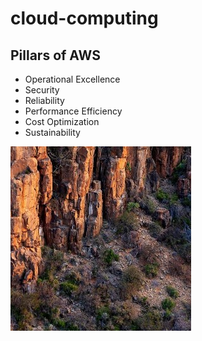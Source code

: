 # cloud-computing
  
## Pillars of AWS
* Operational Excellence  
* Security  
* Reliability  
* Performance Efficiency  
* Cost Optimization  
* Sustainability  

![mountain](images/mountain.png)